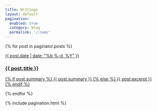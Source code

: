 ```yaml
---
title: Writings
layout: default
pagination: 
  enabled: true
  category: blog
  permalink: '/:num/'
---
```

<div class="blog">
  <div class="posts">
    {% for post in paginator.posts %}
      <a href="{{ post.url | prepend: site.baseurl }}">
        <div class="post py3">
          <p class="post-meta">{{ post.date | date: "%b %-d, %Y" }}</p>
          <h3 class="h3 post-title">{{ post.title }}</h3>
          <p class="post-summary">
            {% if post.summary %}
              {{ post.summary }}
            {% else %}
              {{ post.excerpt }}
            {% endif %}
          </p>
        </div>
      </a>
    {% endfor %}
  </div>
</div>

{% include pagination.html %}
